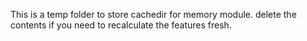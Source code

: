 This is a temp folder to store cachedir for memory module.
delete the contents if you need to recalculate the features fresh.
